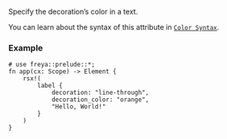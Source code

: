 Specify the decoration’s color in a text.

You can learn about the syntax of this attribute in [`Color Syntax`](crate::_docs::color_syntax).

### Example

```rust, no_run
# use freya::prelude::*;
fn app(cx: Scope) -> Element {
    rsx!(
        label {
            decoration: "line-through",
            decoration_color: "orange",
            "Hello, World!"
        }
    )
}
```
